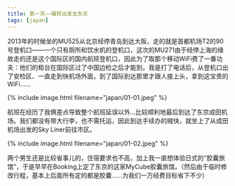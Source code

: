 ```yaml
---
title: 第一天——辗转出发去东京
tags: [japan]
---
```


2013年的时候坐的MU525从北京经停青岛到达大阪，走的就是首都机场T2的90号登机口——一个只有厕所和饮水机的登机口，这次的MU271由于经停上海的缘故走的还是这个国际区的国内航班登机口，因此为了取那个移动WiFi费了一番功夫：他们的柜台在国际区过了中国边检之后才能到，我是打了电话后，从登机口出了安检区、一直走到快机场外面，到了国际到达那里才跟人接上头，拿到这宝贵的WiFi……

{% include image.html filename="japan/01-01.jpeg" %}

航班在经历了我俩差点导致整个航班延误以外…比较顺利地最后到达了东京成田机场。我们都没有带大行李，也不需托运，因此到达手续办的贼快，就坐上了从成田机场出发的Sky Liner前往市区。

{% include image.html filename="japan/01-02.jpeg" %}

两个男生还是比较省事儿的，住宿要求也不高，加上我一直想体验日式的“胶囊旅馆”，于是早早在Booking上定了东京的这家MyCube胶囊旅馆。（然后由于临时修改行程，基本上后面所有定的都是胶囊……为我们一万经费目标省下不少）
